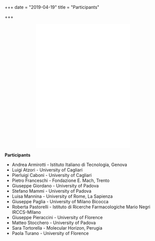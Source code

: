+++
date = "2019-04-19"
title = "Participants"

+++


<center>
<iframe width="60%" height="400" name="iframe" frameborder="0" src="../map.html"></iframe>
</center>


**Participants**

* Andrea Armirotti - Istituto Italiano di Tecnologia, Genova
* Luigi Atzori - University of Cagliari
* Pierluigi Caboni - University of Cagliari
* Pietro Franceschi - Fondazione E. Mach, Trento
* Giuseppe Giordano -  University of Padova
* Stefano Mammi - University of Padova
* Luisa Mannina - University of Rome, La Sapienza
* Giuseppe Paglia - University of Milano Bicocca
* Roberta Pastorelli - Istituto di Ricerche Farmacologiche Mario Negri IRCCS-MIlano
* Giuseppe Pieraccini - University of Florence
* Matteo Stocchero - University of Padova
* Sara Tortorella - Molecular Horizon, Perugia
* Paola Turano - University of Florence

